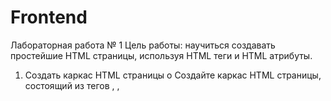 # Frontend
Лабораторная работа № 1
Цель работы: научиться создавать простейшие HTML страницы, используя HTML теги и
HTML атрибуты.
1. Создать каркас HTML страницы
o Создайте каркас HTML страницы, состоящий из тегов <html>, <head>, <title>,
<body>.
o Внутри тега <title> напишите заголовок HTML страницы “Лабораторная
работа 1” или любой другой текст.
o Внутрь тега <body> добавьте тег <h1>, внутри которого должны быть текст
“Это моя первая HTML страница” или любой другой текст.
2. Добавить на страницу информацию о себе. Все добавляемые теги должны
находится внутри тега <body>.
o Добавьте тег <h1> с текстом “О себе” или любым другим текстом.
o Добавьте тег <p>, в котором будет содержаться краткая биография об
авторе (где родился, где учился, какие есть хобби, интересные факты и из
жизни). Текст необязательно должен быть большим. Изложенная
информация необязательно должна быть правдивой или о вас.
o Добавьте в ранее добавленный текст теги для форматирования текста (<b>,
<i>, <del> и другие).
o Добавьте на страницу тег <h2> с текстом “Какие фильмы мне нравятся” или
любым другим текстом и с помощью тегов <ul> и <li> создайте
ненумерованный список со списком фильмов.
o Добавьте на страницу тег <h2> с текстом “Какая музыка мне нравится” или
любым другим текстом и с помощью тегов <ol> и <li> создайте
нумерованный список со списком жанров музыки или музыкальных групп.
o Добавьте на страницу тег <h2> с текстом “Как связаться со мной” или
любым другим текстом и с помощью тега <a> добавьте одну или две ссылки
на ваши соцсети с текстом (например Вконтакте или Telegram).
o Добавьте на страницу вашу фотографию (или фотографию котика) с
помощью тега <img>. С помощью атрибутов width и/или height ограничьте
размер изображения, если оно является слишком большим.
3. (Внимание, это необязательное задание).
o Добавьте на страницу другую информацию о себе, используя другие HTML
теги, которые не были использованы в задании ранее, но были
рассмотрены на лекции.
Добавьте какие-нибудь стили на страницу, использую атрибут style (цвет, шрифт, размер и
т. д.).